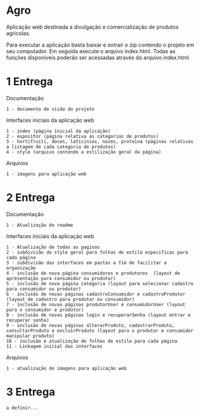 # Agro

Aplicação web destinada a divulgação e comercialização de produtos agrícolas.

Para executar a aplicação basta baixar e extrair o zip contendo o projeto em seu computador. Em seguida execute o arquivo index.html. Todas as funções disponíveis poderão ser acessadas através do arquivo index.html.

# 1 Entrega

Documentação

	1 - documento de visão do projeto

Interfaces iniciais da aplicação web

	1 - index (página inicial da aplicação)
	2 - expositor (página relativa as categorias de produtos)
	3 - hortifruiti, doces, laticinios, nozes, proteina (páginas relativas a listagem de cada categoria de produtos)
	4 - style (arquivo contendo a estilização geral da página)

Arquivos

	1 - imagens para aplicação web

# 2 Entrega

Documentação

	1 - Atualização do readme

Interfaces iniciais da aplicação web

	1 - Atualização de todas as paginas
	2 - subdivisão do style geral para folhas de estilo especificas para cada página
	3 - subdivisão das interfaces em pastas a fim de facilitar a organização
	4 - inclusão de nova página consumidores e produtores  (layout de apresentação para consumidor ou produtor)
	5 - inclusão de nova página categoria (layout para selecionar cadastro para consumidor ou produtor)
	6 - inclusão de novas páginas cadastroConsumidor e cadastroProdutor (layout de cadastro para produtor ou consumidor)
	7 - inclusão de novas páginas produtorUser e consumidorUser (layout para o consumidor e produtor)
	8 - inclusão de novas páginas login e recuperarSenha (layout entrar e recuperar senha)
	9 - inclusão de novas páginas alterarProduto, cadastrarProduto, consultarProduto e excluirProduto (layout para o produtor e consumidor manipular produto)
	10 - inclusão e atualização de folhas de estilo para cada página
	11 - Linkagem inicial das interfaces

Arquivos

	1 - atualização de imagens para aplicação web


# 3 Entrega

	a definir...